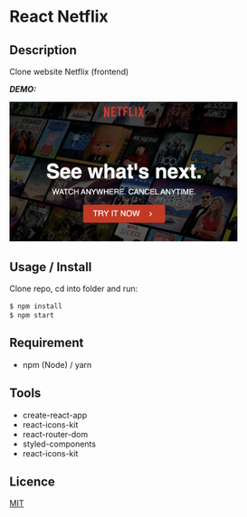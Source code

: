 # React Netflix

## Description

Clone website Netflix (frontend) <br/>

**_DEMO:_**

<img src="./src/images/191129Netflix.jpg" width="80%">

## Usage / Install

Clone repo, cd into folder and run:

```console
$ npm install
$ npm start
```

## Requirement

- npm (Node) / yarn

## Tools

- create-react-app
- react-icons-kit
- react-router-dom
- styled-components
- react-icons-kit

## Licence

[MIT](./LICENSE.txt)
